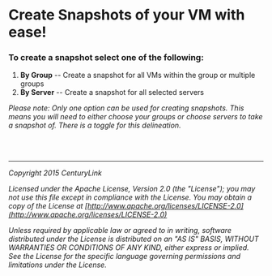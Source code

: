 
# Create Snapshots of your VM with ease!



### To create a snapshot select one of the following:
1. **By Group** -- Create a snapshot for all VMs within the group or multiple groups
2. **By Server** -- Create a snapshot for all selected servers

*Please note: Only one option can be used for creating snapshots.  This means you will need to either choose your groups or choose servers to take a snapshot of.  There is a toggle for this delineation.*

<br><br>

___

*Copyright 2015 CenturyLink*

*Licensed under the Apache License, Version 2.0 (the "License"); you may not use this file except in compliance with the License. You may obtain a copy of the License at [http://www.apache.org/licenses/LICENSE-2.0](http://www.apache.org/licenses/LICENSE-2.0)*

*Unless required by applicable law or agreed to in writing, software distributed under the License is distributed on an "AS IS" BASIS, WITHOUT WARRANTIES OR CONDITIONS OF ANY KIND, either express or implied. See the License for the specific language governing permissions and limitations under the License.*
